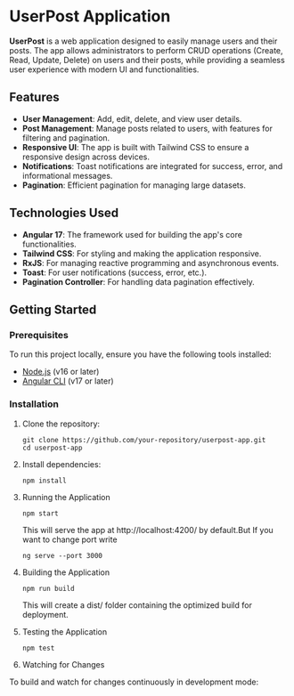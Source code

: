 # UserPost Application

**UserPost** is a web application designed to easily manage users and their posts. The app allows administrators to perform CRUD operations (Create, Read, Update, Delete) on users and their posts, while providing a seamless user experience with modern UI and functionalities.

## Features

-   **User Management**: Add, edit, delete, and view user details.
-   **Post Management**: Manage posts related to users, with features for filtering and pagination.
-   **Responsive UI**: The app is built with Tailwind CSS to ensure a responsive design across devices.
-   **Notifications**: Toast notifications are integrated for success, error, and informational messages.
-   **Pagination**: Efficient pagination for managing large datasets.

## Technologies Used

-   **Angular 17**: The framework used for building the app's core functionalities.
-   **Tailwind CSS**: For styling and making the application responsive.
-   **RxJS**: For managing reactive programming and asynchronous events.
-   **Toast**: For user notifications (success, error, etc.).
-   **Pagination Controller**: For handling data pagination effectively.

## Getting Started

### Prerequisites

To run this project locally, ensure you have the following tools installed:

-   [Node.js](https://nodejs.org/) (v16 or later)
-   [Angular CLI](https://angular.io/cli) (v17 or later)

### Installation

1. Clone the repository:
    ```
    git clone https://github.com/your-repository/userpost-app.git
    cd userpost-app
    ```
2. Install dependencies:
    ```
    npm install
    ```
3. Running the Application
    ```
    npm start
    ```
    This will serve the app at http://localhost:4200/ by default.But If you want to change port write
    ```
    ng serve --port 3000
    ```
4. Building the Application

    ```
    npm run build
    ```

    This will create a dist/ folder containing the optimized build for deployment.

5. Testing the Application
    ```
    npm test
    ```
6. Watching for Changes

To build and watch for changes continuously in development mode:
